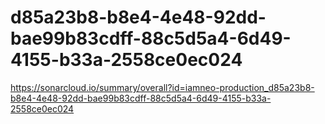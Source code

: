 # d85a23b8-b8e4-4e48-92dd-bae99b83cdff-88c5d5a4-6d49-4155-b33a-2558ce0ec024
https://sonarcloud.io/summary/overall?id=iamneo-production_d85a23b8-b8e4-4e48-92dd-bae99b83cdff-88c5d5a4-6d49-4155-b33a-2558ce0ec024
